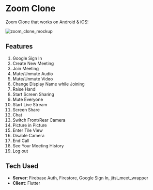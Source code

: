 # Zoom Clone

Zoom Clone that works on Android & iOS! 

![zoom_clone_mockup](https://github.com/HanySameh/Zoom-Clone/assets/78942298/e3060e85-0ff3-4d69-b80d-820b99f93ec8)

## Features
1. Google Sign In
2. Create New Meeting
3. Join Meeting
4. Mute/Unmute Audio
5. Mute/Unmute Video
6. Change Display Name while Joining
7. Raise Hand
8. Start Screen Sharing
9. Mute Everyone
10. Start Live Stream
11. Screen Share
12. Chat
13. Switch Front/Rear Camera
14. Picture in Picture
15. Enter Tile View
16. Disable Camera
17. End Call
18. See Your Meeting History
19. Log out


## Tech Used
- **Server**: Firebase Auth, Firestore, Google Sign In, jitsi_meet_wrapper
- **Client**: Flutter

